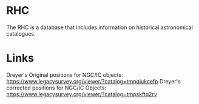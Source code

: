 # RHC

The RHC is a database that includes information on historical astronomical catalogues.

# Links

Dreyer's Original positions for NGC/IC objects: https://www.legacysurvey.org/viewer/?catalog=tmpqiukcefp
Dreyer's corrected positions for NGC/IC Objects: https://www.legacysurvey.org/viewer/?catalog=tmpskftq2rv
